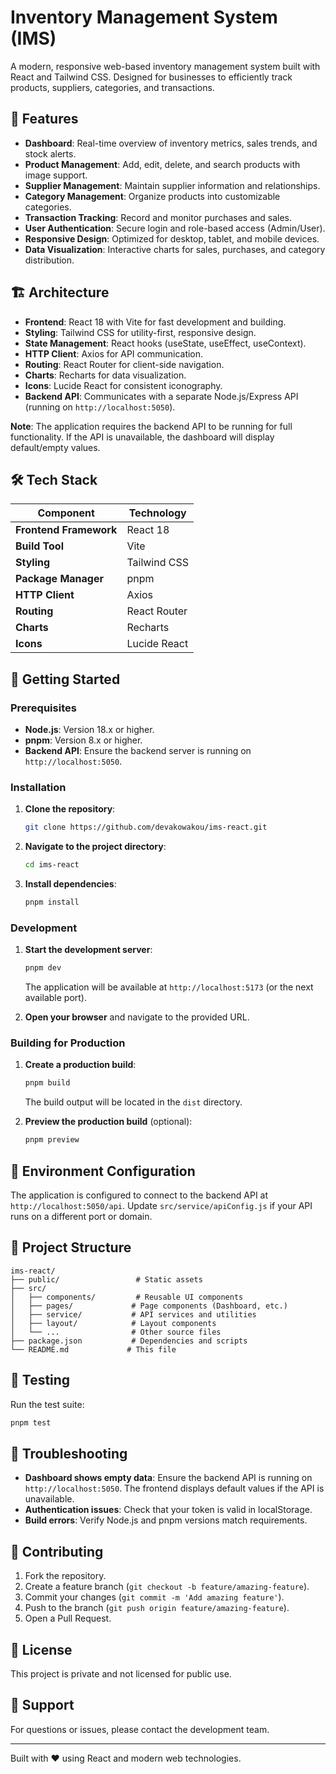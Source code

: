 # Inventory Management System (IMS)

A modern, responsive web-based inventory management system built with React and Tailwind CSS. Designed for businesses to efficiently track products, suppliers, categories, and transactions.

## 🌟 Features

- **Dashboard**: Real-time overview of inventory metrics, sales trends, and stock alerts.
- **Product Management**: Add, edit, delete, and search products with image support.
- **Supplier Management**: Maintain supplier information and relationships.
- **Category Management**: Organize products into customizable categories.
- **Transaction Tracking**: Record and monitor purchases and sales.
- **User Authentication**: Secure login and role-based access (Admin/User).
- **Responsive Design**: Optimized for desktop, tablet, and mobile devices.
- **Data Visualization**: Interactive charts for sales, purchases, and category distribution.

## 🏗️ Architecture

- **Frontend**: React 18 with Vite for fast development and building.
- **Styling**: Tailwind CSS for utility-first, responsive design.
- **State Management**: React hooks (useState, useEffect, useContext).
- **HTTP Client**: Axios for API communication.
- **Routing**: React Router for client-side navigation.
- **Charts**: Recharts for data visualization.
- **Icons**: Lucide React for consistent iconography.
- **Backend API**: Communicates with a separate Node.js/Express API (running on `http://localhost:5050`).

**Note**: The application requires the backend API to be running for full functionality. If the API is unavailable, the dashboard will display default/empty values.

## 🛠️ Tech Stack

| Component | Technology |
|-----------|------------|
| **Frontend Framework** | React 18 |
| **Build Tool** | Vite |
| **Styling** | Tailwind CSS |
| **Package Manager** | pnpm |
| **HTTP Client** | Axios |
| **Routing** | React Router |
| **Charts** | Recharts |
| **Icons** | Lucide React |

## 🚀 Getting Started

### Prerequisites

- **Node.js**: Version 18.x or higher.
- **pnpm**: Version 8.x or higher.
- **Backend API**: Ensure the backend server is running on `http://localhost:5050`.

### Installation

1. **Clone the repository**:
   ```bash
   git clone https://github.com/devakowakou/ims-react.git
   ```

2. **Navigate to the project directory**:
   ```bash
   cd ims-react
   ```

3. **Install dependencies**:
   ```bash
   pnpm install
   ```

### Development

1. **Start the development server**:
   ```bash
   pnpm dev
   ```
   The application will be available at `http://localhost:5173` (or the next available port).

2. **Open your browser** and navigate to the provided URL.

### Building for Production

1. **Create a production build**:
   ```bash
   pnpm build
   ```
   The build output will be located in the `dist` directory.

2. **Preview the production build** (optional):
   ```bash
   pnpm preview
   ```

## 🔧 Environment Configuration

The application is configured to connect to the backend API at `http://localhost:5050/api`. Update `src/service/apiConfig.js` if your API runs on a different port or domain.

## 📁 Project Structure

```
ims-react/
├── public/                 # Static assets
├── src/
│   ├── components/         # Reusable UI components
│   ├── pages/             # Page components (Dashboard, etc.)
│   ├── service/           # API services and utilities
│   ├── layout/            # Layout components
│   └── ...                # Other source files
├── package.json           # Dependencies and scripts
└── README.md             # This file
```

## 🧪 Testing

Run the test suite:
```bash
pnpm test
```

## 🚨 Troubleshooting

- **Dashboard shows empty data**: Ensure the backend API is running on `http://localhost:5050`. The frontend displays default values if the API is unavailable.
- **Authentication issues**: Check that your token is valid in localStorage.
- **Build errors**: Verify Node.js and pnpm versions match requirements.

## 🤝 Contributing

1. Fork the repository.
2. Create a feature branch (`git checkout -b feature/amazing-feature`).
3. Commit your changes (`git commit -m 'Add amazing feature'`).
4. Push to the branch (`git push origin feature/amazing-feature`).
5. Open a Pull Request.

## 📄 License

This project is private and not licensed for public use.

## 👥 Support

For questions or issues, please contact the development team.

---

Built with ❤️ using React and modern web technologies.

